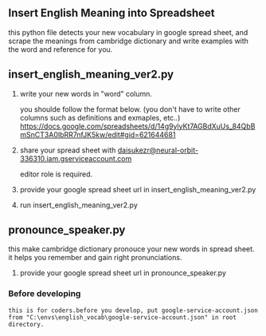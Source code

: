 

## Insert English Meaning into Spreadsheet

this python file detects your new vocabulary in google spread sheet, and scrape the meanings from cambridge dictionary and write examples with the word and reference for you.


## insert_english_meaning_ver2.py

1. write your new words in "word" column.

    you shoulde follow the format below. (you don't have to write other columns such as definitions and exmaples, etc..)
    https://docs.google.com/spreadsheets/d/14g9ylyKt7AGBdXuUs_84QbBmSnCT3A0IbRR7nfJK5kw/edit#gid=621644681

2. share your spread sheet with daisukezr@neural-orbit-336310.iam.gserviceaccount.com

    editor role is required.


3. provide your google spread sheet url in insert_english_meaning_ver2.py


4. run insert_english_meaning_ver2.py


## pronounce_speaker.py

this make cambridge dictionary pronouce your new words in spread sheet. it helps you remember and gain right 
pronunciations.

1. provide your google spread sheet url in pronounce_speaker.py



### Before developing
```
this is for coders.before you develop, put google-service-account.json from "C:\envs\english_vocab\google-service-account.json" in root directory.
```


